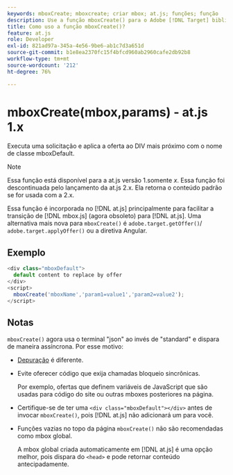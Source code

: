 ```yaml
---
keywords: mboxCreate; mboxcreate; criar mbox; at.js; funções; função
description: Use a função mboxCreate() para o Adobe [!DNL Target] biblioteca JavaScript da at.js para aplicar ofertas ao DIV mais próximo com o nome de classe mboxDefault. (at.js 1.x)
title: Como uso a função mboxCreate()?
feature: at.js
role: Developer
exl-id: 821ad97a-345a-4e56-9be6-ab1c7d3a651d
source-git-commit: b1e8ea2370fc15f4bfcd960ab2960cafe2db92b8
workflow-type: tm+mt
source-wordcount: '212'
ht-degree: 76%

---
```


# mboxCreate(mbox,params) - at.js 1.x

Executa uma solicitação e aplica a oferta ao DIV mais próximo com o nome de classe mboxDefault.

>[!NOTE]
>
>Essa função está disponível para a at.js versão 1.somente *x*. Essa função foi descontinuada pelo lançamento da at.js 2.x. Ela retorna o conteúdo padrão se for usada com a 2.x.

Essa função é incorporada no [!DNL at.js] principalmente para facilitar a transição de [!DNL mbox.js] (agora obsoleto) para [!DNL at.js]. Uma alternativa mais nova para `mboxCreate()` é `adobe.target.getOffer()`/ `adobe.target.applyOffer()` ou a diretiva Angular.

## Exemplo

```javascript
<div class="mboxDefault"> 
  default content to replace by offer 
</div> 
<script> 
  mboxCreate('mboxName','param1=value1','param2=value2'); 
</script>
```

## Notas

`mboxCreate()` agora usa o terminal &quot;json&quot; ao invés de &quot;standard&quot; e dispara de maneira assíncrona. Por esse motivo:

* [Depuração](https://developer.adobe.com/target/implement/client-side/target-debugging-atjs/target-debugging-atjs/) é diferente.
* Evite oferecer código que exija chamadas bloqueio sincrônicas.

   Por exemplo, ofertas que definem variáveis de JavaScript que são usadas para código do site ou outras mboxes posteriores na página.

* Certifique-se de ter uma `<div class="mboxDefault"></div>` antes de invocar `mboxCreate()`, pois [!DNL at.js] não adicionará um para você.

* Funções vazias no topo da página `mboxCreate()` não são recomendadas como mbox global.

   A mbox global criada automaticamente em [!DNL at.js] é uma opção melhor, pois dispara do `<head>` e pode retornar conteúdo antecipadamente.
